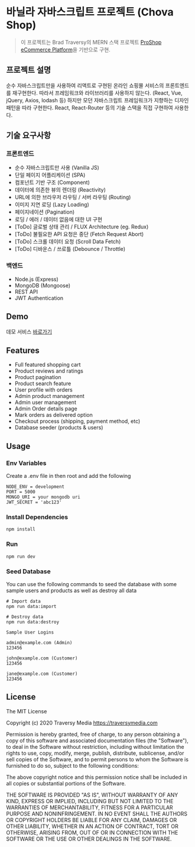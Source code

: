 # 바닐라 자바스크립트 프로젝트 (Chova Shop)

> 이 프로젝트는 Brad Traversy의 MERN 스택 프로젝트 [ProShop eCommerce Platform](https://github.com/bradtraversy/proshop_mern)을 기반으로 구현.

## 프로젝트 설명

순수 자바스크립트만을 사용하여 리액트로 구현된 온라인 쇼핑몰 서비스의 프론트엔드를 재구현한다.
따라서 프레임워크와 라이브러리를 사용하지 않는다. (React, Vue, jQuery, Axios, lodash 등)
하지만 모던 자바스크립트 프레임워크가 지향하는 디자인 패턴을 따라 구현한다.
React, React-Router 등의 기술 스택을 직접 구현하여 사용한다.

## 기술 요구사항

### 프론트엔드

- 순수 자바스크립트만 사용 (Vanilla JS)
- 단일 페이지 어플리케이션 (SPA)
- 컴포넌트 기반 구조 (Component)
- 데이터에 의존한 뷰의 렌더링 (Reactivity)
- URL에 의한 브라우저 라우팅 / 서버 라우팅 (Routing)
- 이미지 지연 로딩 (Lazy Loading)
- 페이지네이션 (Pagination)
- 로딩 / 에러 / 데이터 없음에 대한 UI 구현
- [ToDo] 글로벌 상태 관리 / FLUX Architecture (eg. Redux)
- [ToDo] 불필요한 API 요청은 중단 (Fetch Request Abort)
- [ToDo] 스크롤 데이터 요청 (Scroll Data Fetch)
- [ToDo] 디바운스 / 쓰로틀 (Debounce / Throttle)

### 백엔드

- Node.js (Express)
- MongoDB (Mongoose)
- REST API
- JWT Authentication

## Demo

데모 서비스 [바로가기](https://chovashop.herokuapp.com/)

## Features

- Full featured shopping cart
- Product reviews and ratings
- Product pagination
- Product search feature
- User profile with orders
- Admin product management
- Admin user management
- Admin Order details page
- Mark orders as delivered option
- Checkout process (shipping, payment method, etc)
- Database seeder (products & users)

## Usage

### Env Variables

Create a .env file in then root and add the following

```
NODE_ENV = development
PORT = 5000
MONGO_URI = your mongodb uri
JWT_SECRET = 'abc123'
```

### Install Dependencies

```
npm install
```

### Run

```
npm run dev
```

### Seed Database

You can use the following commands to seed the database with some sample users and products as well as destroy all data

```
# Import data
npm run data:import

# Destroy data
npm run data:destroy
```

```
Sample User Logins

admin@example.com (Admin)
123456

john@example.com (Customer)
123456

jane@example.com (Customer)
123456
```

## License

The MIT License

Copyright (c) 2020 Traversy Media https://traversymedia.com

Permission is hereby granted, free of charge, to any person obtaining a copy
of this software and associated documentation files (the "Software"), to deal
in the Software without restriction, including without limitation the rights
to use, copy, modify, merge, publish, distribute, sublicense, and/or sell
copies of the Software, and to permit persons to whom the Software is
furnished to do so, subject to the following conditions:

The above copyright notice and this permission notice shall be included in
all copies or substantial portions of the Software.

THE SOFTWARE IS PROVIDED "AS IS", WITHOUT WARRANTY OF ANY KIND, EXPRESS OR
IMPLIED, INCLUDING BUT NOT LIMITED TO THE WARRANTIES OF MERCHANTABILITY,
FITNESS FOR A PARTICULAR PURPOSE AND NONINFRINGEMENT. IN NO EVENT SHALL THE
AUTHORS OR COPYRIGHT HOLDERS BE LIABLE FOR ANY CLAIM, DAMAGES OR OTHER
LIABILITY, WHETHER IN AN ACTION OF CONTRACT, TORT OR OTHERWISE, ARISING FROM,
OUT OF OR IN CONNECTION WITH THE SOFTWARE OR THE USE OR OTHER DEALINGS IN
THE SOFTWARE.
